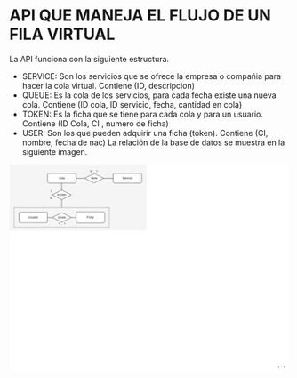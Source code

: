 # API QUE MANEJA EL FLUJO DE UN FILA VIRTUAL
La API funciona con la siguiente estructura.
* SERVICE: Son los servicios que se ofrece la empresa o compañia para hacer la cola virtual. Contiene (ID, descripcion) 
* QUEUE: Es la cola de los servicios, para cada fecha existe una nueva cola. Contiene (ID cola, ID servicio, fecha, cantidad en cola)
* TOKEN: Es la ficha que se tiene para cada cola y para un usuario. Contiene (ID Cola, CI <user>, numero de ficha)  
* USER: Son los que pueden adquirir una ficha (token). Contiene (CI, nombre, fecha de nac)
La relación de la base de datos se muestra en la siguiente imagen.
<center><img src="./img/DB_API_2.png" /></center>
